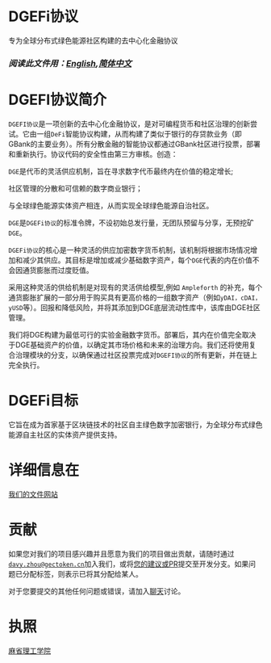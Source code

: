 
# DGEFi协议
专为全球分布式绿色能源社区构建的去中心化金融协议

### <em>阅读此文件用：[English](https://github.com/GECToken-DeFi/DGEFi/blob/master/README.md),[简体中文](https://github.com/GECToken-DeFi/DGEFi/blob/master/Readme.cn.md)</em>

# DGEFI协议简介
<code>DGEFI协议</code>是一项创新的去中心化金融协议，是对可编程货币和社区治理的创新尝试。它由一组<code>DeFi</code>智能协议构建，从而构建了类似于银行的存贷款业务（即GBank的主要业务）。所有分散金融的智能协议都通过GBank社区进行投票，部署和重新执行。协议代码的安全性由第三方审核。创造：

<code>DGE</code>是代币的灵活供应机制，旨在寻求数字代币最终内在价值的稳定增长;

社区管理的分散和可信赖的数字商业银行；

与全球绿色能源实体资产相连，从而实现全球绿色能源自治社区。

<code>DGE</code>是<code>DGEFi协议</code>的标准令牌，不设初始总发行量，无团队预留与分享，无预挖矿<code>DGE</code>。

<code>DGEFi协议</code>的核心是一种灵活的供应加密数字货币机制，该机制将根据市场情况增加和减少其供应。其目标是增加或减少基础数字资产，每个<code>DGE</code>代表的内在价值不会因通货膨胀而过度贬值。

采用这种灵活的供给机制是对现有的灵活供给模型,例如 <code>Ampleforth</code> 的补充，每个通货膨胀扩展的一部分用于购买具有更高价格的一组数字资产（例如<code>yDAI，cDAI，yUSD</code>等）。回报和降低风险，并将其添加到DGE底层流动性库中，该库由DGE社区管理。

我们将DGE构建为最低可行的实验金融数字货币。部署后，其内在价值完全取决于DGE基础资产的价值，以确定其市场价格和未来的治理方向。我们还将使用复合治理模块的分支，以确保通过社区投票完成对<code>DGEFI协议</code>的所有更新，并在链上完全执行。

# DGEFi目标
它旨在成为首家基于区块链技术的社区自主绿色数字加密银行，为全球分布式绿色能源自主社区的实体资产提供支持。

# 详细信息在
[我们的文件网站](https://documents.dgefi.finance)

# 贡献
如果您对我们的项目感兴趣并且愿意为我们的项目做出贡献，请随时通过<code>davy.zhou@gectoken.cn</code>加入我们，或将[您的建议或PR](https://github.com/DGEFi)提交至开发分支。如果问题已分配标签，则表示已将其分配给某人。

对于您要提交的其他任何问题或错误，请加入[聊天](https://discord.com/invite/mD7Wz3E)讨论。

# 执照
[麻省理工学院](https://github.com/GECToken-DeFi/DGEFi/blob/master/LICENSE)
